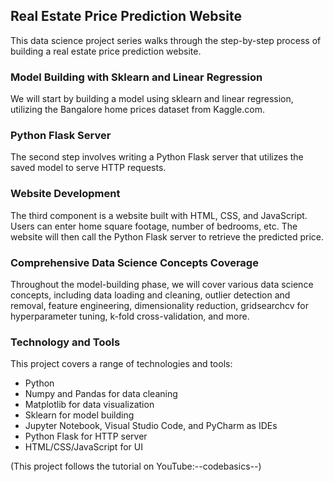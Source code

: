 ## Real Estate Price Prediction Website

This data science project series walks through the step-by-step process of building a real estate price prediction website.

### Model Building with Sklearn and Linear Regression

We will start by building a model using sklearn and linear regression, utilizing the Bangalore home prices dataset from Kaggle.com.

### Python Flask Server

The second step involves writing a Python Flask server that utilizes the saved model to serve HTTP requests.

### Website Development

The third component is a website built with HTML, CSS, and JavaScript. Users can enter home square footage, number of bedrooms, etc. The website will then call the Python Flask server to retrieve the predicted price.

### Comprehensive Data Science Concepts Coverage

Throughout the model-building phase, we will cover various data science concepts, including data loading and cleaning, outlier detection and removal, feature engineering, dimensionality reduction, gridsearchcv for hyperparameter tuning, k-fold cross-validation, and more.

### Technology and Tools

This project covers a range of technologies and tools:

- Python
- Numpy and Pandas for data cleaning
- Matplotlib for data visualization
- Sklearn for model building
- Jupyter Notebook, Visual Studio Code, and PyCharm as IDEs
- Python Flask for HTTP server
- HTML/CSS/JavaScript for UI

(This project follows the tutorial on YouTube:--codebasics--)
